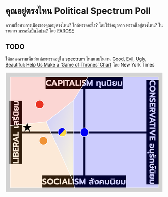 # คุณอยู่ตรงไหน Political Spectrum Poll

ความเชื่อทางการเมืองของคุณอยู่ตรงไหน? ใกล้พรรคอะไร? โดยใช้ข้อมูลจาก พรรคนี้อยู่ตรงไหน? ในรายการ [พรรคนี้เป็นไงบ้าง?](https://www.youtube.com/playlist?list=PLg523oxEzw_ZgLDw6TyuVGaydyC1uMOA8) โดย [FAROSE](https://www.youtube.com/@FAROSECHANNEL)

## TODO

ให้แสดงความเห็นว่าแต่ละพรรคอยู่ใน spectrum ไหนแบบในงาน [Good, Evil, Ugly, Beautiful: Help Us Make a ‘Game of Thrones’ Chart](https://www.nytimes.com/interactive/2017/08/09/upshot/game-of-thrones-chart.html) โดย New York Times

<img src="screenshot.png" width="500">
